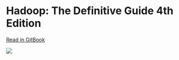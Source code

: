 # Hadoop: The Definitive Guide 4th Edition

[Read in GitBook](https://www.gitbook.com/book/fakeyanss/hadoop-the-definitive-guide-4th-edition/details)

![](http://ouat6a0as.bkt.clouddn.com/lrg.jpg)

